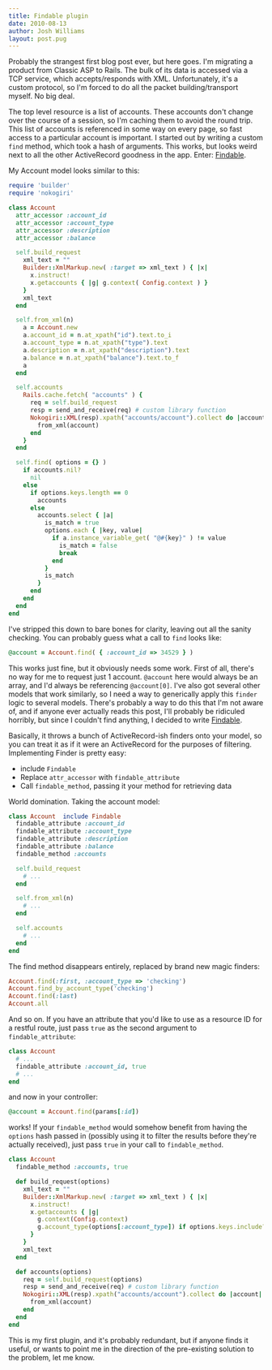 ```yaml
---
title: Findable plugin
date: 2010-08-13
author: Josh Williams
layout: post.pug
---
```

Probably the strangest first blog post ever, but here goes.  I'm migrating a
product from Classic ASP to Rails.  The bulk of its data is accessed via a
TCP service, which accepts/responds with XML.  Unfortunately, it's a custom
protocol, so I'm forced to do all the packet building/transport myself.  No big
deal.

The top level resource is a list of accounts.  These accounts don't change over
the course of a session, so I'm caching them to avoid the round trip.  This
list of accounts is referenced in some way on every page, so fast access to a
particular account is important.  I started out by writing a custom `find`
method, which took a hash of arguments.  This works, but looks weird next to
all the other ActiveRecord goodness in the app.  Enter:
[Findable](http://www.github.com/t3hpr1m3/findable).

<!--more-->
My Account model looks similar to this:

```ruby
require 'builder'
require 'nokogiri'

class Account
  attr_accessor :account_id
  attr_accessor :account_type
  attr_accessor :description
  attr_accessor :balance

  self.build_request
    xml_text = ""
    Builder::XmlMarkup.new( :target => xml_text ) { |x|
      x.instruct!
      x.getaccounts { |g| g.context( Config.context ) }
    }
    xml_text
  end

  self.from_xml(n)
    a = Account.new
    a.account_id = n.at_xpath("id").text.to_i
    a.account_type = n.at_xpath("type").text
    a.description = n.at_xpath("description").text
    a.balance = n.at_xpath("balance").text.to_f
    a
  end

  self.accounts
    Rails.cache.fetch( "accounts" ) {
      req = self.build_request
      resp = send_and_receive(req) # custom library function
      Nokogiri::XML(resp).xpath("accounts/account").collect do |account|
        from_xml(account)
      end
    }
  end

  self.find( options = {} )
    if accounts.nil?
      nil
    else
      if options.keys.length == 0
        accounts
      else
        accounts.select { |a|
          is_match = true
          options.each { |key, value|
            if a.instance_variable_get( "@#{key}" ) != value
              is_match = false
              break
            end
          }
          is_match
        }
      end
    end
  end
end
```

I've stripped this down to bare bones for clarity, leaving out all the sanity
checking.  You can probably guess what a call to `find` looks like:

```ruby
@account = Account.find( { :account_id => 34529 } )
```

This works just fine, but it obviously needs some work.  First of all, there's
no way for me to request just 1 account.  `@account` here would always be an
array, and I'd always be referencing `@account[0]`.  I've also got several
other models that work similarly, so I need a way to generically apply this
`finder` logic to several models.  There's probably a way to do this that I'm
not aware of, and if anyone ever actually reads this post, I'll probably be
ridiculed horribly, but since I couldn't find anything, I decided to write
[Findable](http://www.github.com/t3hpr1m3/findable).

Basically, it throws a bunch of ActiveRecord-ish finders onto your model, so
you can treat it as if it were an ActiveRecord for the purposes of filtering.
Implementing Finder is pretty easy:

* include `Findable`
* Replace `attr_accessor` with `findable_attribute`
* Call `findable_method`, passing it your method for retrieving data

World domination. Taking the account model:

```ruby
class Account  include Findable
  findable_attribute :account_id
  findable_attribute :account_type
  findable_attribute :description
  findable_attribute :balance
  findable_method :accounts

  self.build_request
    # ...
  end

  self.from_xml(n)
    # ...
  end

  self.accounts
    # ...
  end
end
```

The find method disappears entirely, replaced by brand new magic finders:

```ruby
Account.find(:first, :account_type => 'checking')
Account.find_by_account_type('checking')
Account.find(:last)
Account.all
```

And so on.  If you have an attribute that you'd like to use as a resource ID
for a restful route, just pass `true` as the second argument to
`findable_attribute`:

```ruby
class Account
  # ...
  findable_attribute :account_id, true
  # ...
end
```

and now in your controller:

```ruby
@account = Account.find(params[:id])
```

works!  If your `findable_method` would somehow benefit from having the
`options` hash passed in (possibly using it to filter the results before
they're actually received), just pass `true` in your call to `findable_method`.

```ruby
class Account
  findable_method :accounts, true

  def build_request(options)
    xml_text = ""
    Builder::XmlMarkup.new( :target => xml_text ) { |x|
      x.instruct!
      x.getaccounts { |g|
        g.context(Config.context)
        g.account_type(options[:account_type]) if options.keys.include?(:account_type)
      }
    }
    xml_text
  end

  def accounts(options)
    req = self.build_request(options)
    resp = send_and_receive(req) # custom library function
    Nokogiri::XML(resp).xpath("accounts/account").collect do |account|
      from_xml(account)
    end
  end
end
```

This is my first plugin, and it's probably redundant, but if anyone finds it
useful, or wants to point me in the direction of the pre-existing solution to
the problem, let me know.
